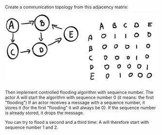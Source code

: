 Create a communication topology from this adjacency matrix:

![](img.png)

Then implement controlled flooding algorithm with sequence number.
The actor A will start the algorithm with sequence number 0 (it means: the first "flooding")
If an actor receives a message with a sequence number, it stores it (for the first "flooding" it will always be 0).
If the sequence number is already stored, it drops the message.

You can try to flood a second and a third time: A will therefore start with sequence number 1 and 2.
